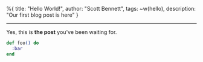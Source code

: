 %{
title: "Hello World!",
author: "Scott Bennett",
tags: ~w(hello),
description: "Our first blog post is here"
}

---

Yes, this is **the post** you've been waiting for.

```elixir
def foo() do
  :bar
end
```
